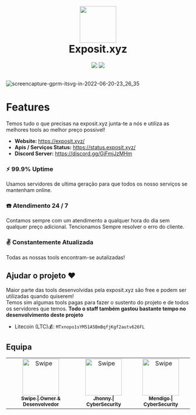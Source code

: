 <div align="center">
 <h1> <img src="https://exposit.xyz/img/icon.png" width="100px"><br/>Exposit.xyz</h1>
 <img src="https://img.shields.io/npm/v/exposit"/>
 <img src="https://img.shields.io/website?style=normal&url=https%3A%2F%2Fgprm.itsvg.in/"/> 
 <imr src="https://img.shields.io/website?down_color=red&down_message=Website%20Down&logo=dasd&logoColor=asdasd&style=flat-square&up_color=lightgrey&up_message=Website%20Up&url=https%3A%2F%2Fexposit.xyz%2F">
</div>
<br/>

![screencapture-gprm-itsvg-in-2022-06-20-23_26_35](http://swipeee.pt/imagesPc/xvvrs.png)

# Features
Temos tudo o que precisas na exposit.xyz junta-te a nós e utiliza as melhores tools ao melhor preço possivel!

- <strong>Website: </strong> https://exposit.xyz/
- <strong>Apis / Serviços Status:</strong>  https://status.exposit.xyz/
- <strong>Discord Server:</strong>  https://discord.gg/GjFmjJzMHm


### ⚡ 99.9% Uptime
Usamos servidores de ultima geração para que todos os nosso serviços se mantenham online.

### ☎️ Atendimento 24 / 7
Contamos sempre com um atendimento a qualquer hora do dia sem qualquer preço adicional. Tencionamos Sempre resolver o erro do cliente.

### ✌️ Constantemente Atualizada
Todas as nossas tools encontram-se autalizadas!

## Ajudar o projeto ❤️
Maior parte das tools desenvolvidas pela exposit.xyz são free e podem ser utilizadas quando quiserem!<br>
Temos sim algumas tools pagas para fazer o sustento do projeto e de todos os servidores que temos.
<strong>Todo o staff também gastou bastante tempo no desenvolvimento deste projeto</strong>

- Litecoin (LTC)💰: `MTxnopo1sYM51A5BmBqfjKgf2autv626FL`


## Equipa
<table>
  <tr>

<td align="center"><a href="http://exposit.xyz/"><img src="https://exposit.xyz/img/icon.png" width="100px;" alt="Swipe"/><br /><sub><b>Swipe | Owner & Desenvolvedor</b></td></a>
    
<td align="center"><a href="http://exposit.xyz/"><img src="https://avatars.dicebear.com/api/adventurer-neutral/jhonny.svg" width="100px;" alt="Swipe"/> <br /><sub><b>Jhonny | CyberSecurity</b></td></a>

<td align="center"><a href="http://exposit.xyz/"><img src="https://avatars.dicebear.com/api/adventurer-neutral/s.svg" width="100px;" alt="Swipe"/><br /><sub><b>Mendigo | CyberSecurity</b></td></a>
                
  </tr>
</<table>




